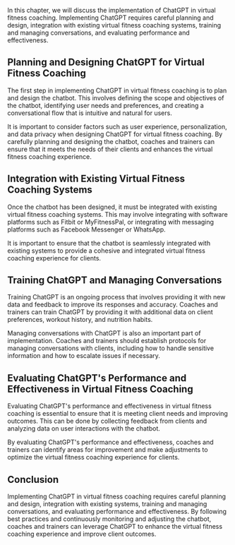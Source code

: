 

In this chapter, we will discuss the implementation of ChatGPT in virtual fitness coaching. Implementing ChatGPT requires careful planning and design, integration with existing virtual fitness coaching systems, training and managing conversations, and evaluating performance and effectiveness.

Planning and Designing ChatGPT for Virtual Fitness Coaching
-----------------------------------------------------------

The first step in implementing ChatGPT in virtual fitness coaching is to plan and design the chatbot. This involves defining the scope and objectives of the chatbot, identifying user needs and preferences, and creating a conversational flow that is intuitive and natural for users.

It is important to consider factors such as user experience, personalization, and data privacy when designing ChatGPT for virtual fitness coaching. By carefully planning and designing the chatbot, coaches and trainers can ensure that it meets the needs of their clients and enhances the virtual fitness coaching experience.

Integration with Existing Virtual Fitness Coaching Systems
----------------------------------------------------------

Once the chatbot has been designed, it must be integrated with existing virtual fitness coaching systems. This may involve integrating with software platforms such as Fitbit or MyFitnessPal, or integrating with messaging platforms such as Facebook Messenger or WhatsApp.

It is important to ensure that the chatbot is seamlessly integrated with existing systems to provide a cohesive and integrated virtual fitness coaching experience for clients.

Training ChatGPT and Managing Conversations
-------------------------------------------

Training ChatGPT is an ongoing process that involves providing it with new data and feedback to improve its responses and accuracy. Coaches and trainers can train ChatGPT by providing it with additional data on client preferences, workout history, and nutrition habits.

Managing conversations with ChatGPT is also an important part of implementation. Coaches and trainers should establish protocols for managing conversations with clients, including how to handle sensitive information and how to escalate issues if necessary.

Evaluating ChatGPT's Performance and Effectiveness in Virtual Fitness Coaching
------------------------------------------------------------------------------

Evaluating ChatGPT's performance and effectiveness in virtual fitness coaching is essential to ensure that it is meeting client needs and improving outcomes. This can be done by collecting feedback from clients and analyzing data on user interactions with the chatbot.

By evaluating ChatGPT's performance and effectiveness, coaches and trainers can identify areas for improvement and make adjustments to optimize the virtual fitness coaching experience for clients.

Conclusion
----------

Implementing ChatGPT in virtual fitness coaching requires careful planning and design, integration with existing systems, training and managing conversations, and evaluating performance and effectiveness. By following best practices and continuously monitoring and adjusting the chatbot, coaches and trainers can leverage ChatGPT to enhance the virtual fitness coaching experience and improve client outcomes.
